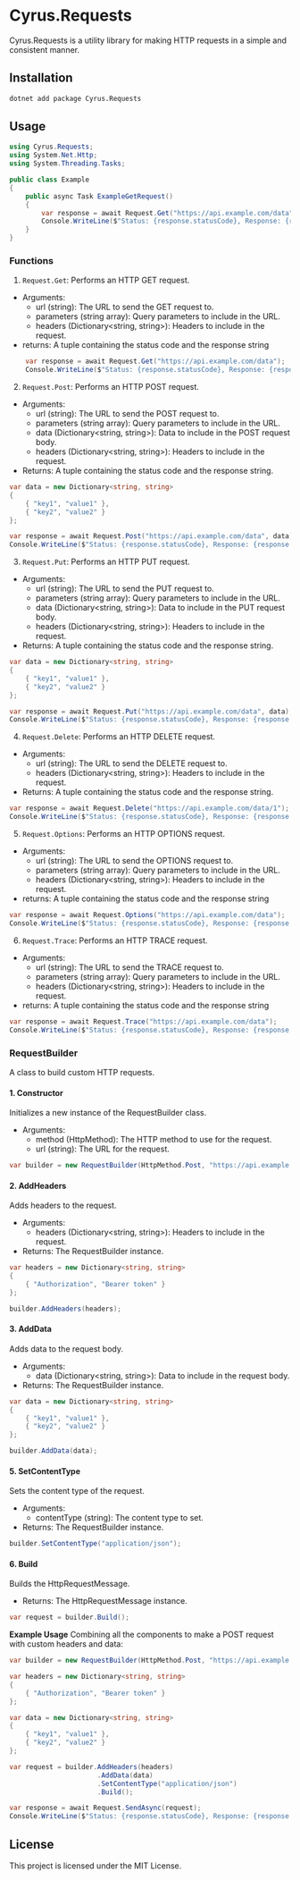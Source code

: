 # Cyrus.Requests

Cyrus.Requests is a utility library for making HTTP requests in a simple and consistent manner.

## Installation

```sh
dotnet add package Cyrus.Requests
```
## Usage
```C#
using Cyrus.Requests;
using System.Net.Http;
using System.Threading.Tasks;

public class Example
{
    public async Task ExampleGetRequest()
    {
        var response = await Request.Get("https://api.example.com/data");
        Console.WriteLine($"Status: {response.statusCode}, Response: {response.response}");
    }
}
```
### Functions
1. `Request.Get`: 
Performs an HTTP GET request.
- Arguments:
    - url (string): The URL to send the GET request to.
    - parameters (string array): Query parameters to include in the URL.
    - headers (Dictionary<string, string>): Headers to include in the request.
- returns:
    A tuple containing the status code and the response string
```C#
    var response = await Request.Get("https://api.example.com/data");
    Console.WriteLine($"Status: {response.statusCode}, Response: {response.response}");
```
2. `Request.Post`:
Performs an HTTP POST request.
- Arguments:
    - url (string): The URL to send the POST request to.
    - parameters (string array): Query parameters to include in the URL.
    - data (Dictionary<string, string>): Data to include in the POST request body.
    - headers (Dictionary<string, string>): Headers to include in the request.
- Returns: A tuple containing the status code and the response string.
```C#
var data = new Dictionary<string, string>
{
    { "key1", "value1" },
    { "key2", "value2" }
};

var response = await Request.Post("https://api.example.com/data", data);
Console.WriteLine($"Status: {response.statusCode}, Response: {response.response}");

```
3. `Request.Put`:
Performs an HTTP PUT request.
- Arguments:
    - url (string): The URL to send the PUT request to.
    - parameters (string array): Query parameters to include in the URL.
    - data (Dictionary<string, string>): Data to include in the PUT request body.
    - headers (Dictionary<string, string>): Headers to include in the request.
- Returns: A tuple containing the status code and the response string.
```C#
var data = new Dictionary<string, string>
{
    { "key1", "value1" },
    { "key2", "value2" }
};

var response = await Request.Put("https://api.example.com/data", data);
Console.WriteLine($"Status: {response.statusCode}, Response: {response.response}");
```
4. `Request.Delete`:
Performs an HTTP DELETE request.

- Arguments:
    - url (string): The URL to send the DELETE request to.
    - headers (Dictionary<string, string>): Headers to include in the request.
- Returns: A tuple containing the status code and the response string.

```C#
var response = await Request.Delete("https://api.example.com/data/1");
Console.WriteLine($"Status: {response.statusCode}, Response: {response.response}");
```
5. `Request.Options`: 
Performs an HTTP OPTIONS request.
- Arguments:
    - url (string): The URL to send the OPTIONS request to.
    - parameters (string array): Query parameters to include in the URL.
    - headers (Dictionary<string, string>): Headers to include in the request.
- returns:
    A tuple containing the status code and the response string
```C#
var response = await Request.Options("https://api.example.com/data");
Console.WriteLine($"Status: {response.statusCode}, Response: {response.response}");
```
6. `Request.Trace`: 
Performs an HTTP TRACE request.
- Arguments:
    - url (string): The URL to send the TRACE request to.
    - parameters (string array): Query parameters to include in the URL.
    - headers (Dictionary<string, string>): Headers to include in the request.
- returns:
    A tuple containing the status code and the response string
```C#
var response = await Request.Trace("https://api.example.com/data");
Console.WriteLine($"Status: {response.statusCode}, Response: {response.response}");
```

### RequestBuilder
A class to build custom HTTP requests.

#### 1. Constructor
Initializes a new instance of the RequestBuilder class.

- Arguments:
    - method (HttpMethod): The HTTP method to use for the request.
    - url (string): The URL for the request.
```C#
var builder = new RequestBuilder(HttpMethod.Post, "https://api.example.com/data");
```
#### 2. AddHeaders
Adds headers to the request.

- Arguments:
    - headers (Dictionary<string, string>): Headers to include in the request.
- Returns: The RequestBuilder instance.
```C#
var headers = new Dictionary<string, string>
{
    { "Authorization", "Bearer token" }
};

builder.AddHeaders(headers);
```
#### 3. AddData
Adds data to the request body.

- Arguments:
    - data (Dictionary<string, string>): Data to include in the request body.
- Returns: The RequestBuilder instance.
```C#
var data = new Dictionary<string, string>
{
    { "key1", "value1" },
    { "key2", "value2" }
};

builder.AddData(data);
```
#### 5. SetContentType
Sets the content type of the request.

- Arguments:
    - contentType (string): The content type to set.
- Returns: The RequestBuilder instance.
```C#
builder.SetContentType("application/json");
```
#### 6. Build
Builds the HttpRequestMessage.

- Returns: The HttpRequestMessage instance.
```C#
var request = builder.Build();
```
**Example Usage**
Combining all the components to make a POST request with custom headers and data:
```C#
var builder = new RequestBuilder(HttpMethod.Post, "https://api.example.com/data");

var headers = new Dictionary<string, string>
{
    { "Authorization", "Bearer token" }
};

var data = new Dictionary<string, string>
{
    { "key1", "value1" },
    { "key2", "value2" }
};

var request = builder.AddHeaders(headers)
                      .AddData(data)
                      .SetContentType("application/json")
                      .Build();

var response = await Request.SendAsync(request);
Console.WriteLine($"Status: {response.statusCode}, Response: {response.response}");
```
## License
This project is licensed under the MIT License.